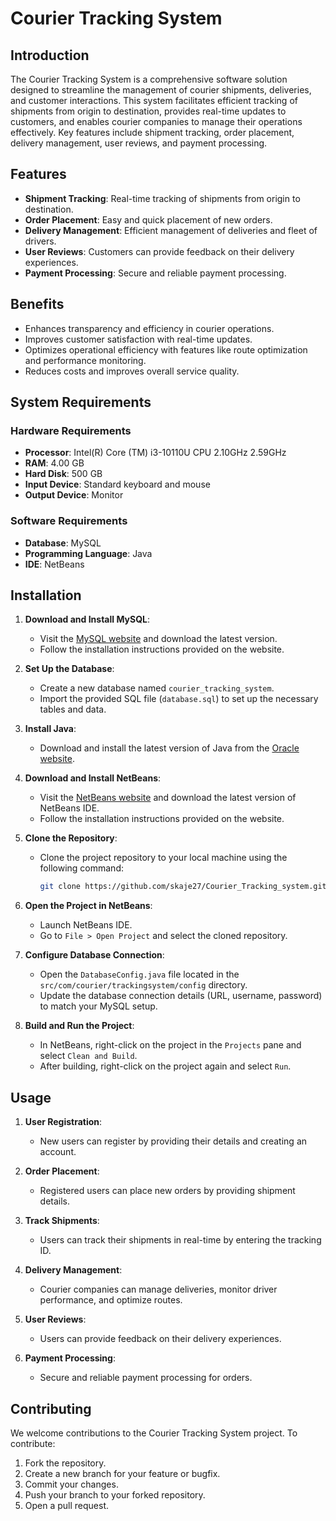 # Courier Tracking System

## Introduction

The Courier Tracking System is a comprehensive software solution designed to streamline the management of courier shipments, deliveries, and customer interactions. This system facilitates efficient tracking of shipments from origin to destination, provides real-time updates to customers, and enables courier companies to manage their operations effectively. Key features include shipment tracking, order placement, delivery management, user reviews, and payment processing.

## Features

- **Shipment Tracking**: Real-time tracking of shipments from origin to destination.
- **Order Placement**: Easy and quick placement of new orders.
- **Delivery Management**: Efficient management of deliveries and fleet of drivers.
- **User Reviews**: Customers can provide feedback on their delivery experiences.
- **Payment Processing**: Secure and reliable payment processing.

## Benefits

- Enhances transparency and efficiency in courier operations.
- Improves customer satisfaction with real-time updates.
- Optimizes operational efficiency with features like route optimization and performance monitoring.
- Reduces costs and improves overall service quality.

## System Requirements

### Hardware Requirements

- **Processor**: Intel(R) Core (TM) i3-10110U CPU 2.10GHz 2.59GHz
- **RAM**: 4.00 GB
- **Hard Disk**: 500 GB
- **Input Device**: Standard keyboard and mouse
- **Output Device**: Monitor

### Software Requirements

- **Database**: MySQL
- **Programming Language**: Java
- **IDE**: NetBeans

## Installation

1. **Download and Install MySQL**:
   - Visit the [MySQL website](https://www.mysql.com/) and download the latest version.
   - Follow the installation instructions provided on the website.

2. **Set Up the Database**:
   - Create a new database named `courier_tracking_system`.
   - Import the provided SQL file (`database.sql`) to set up the necessary tables and data.

3. **Install Java**:
   - Download and install the latest version of Java from the [Oracle website](https://www.oracle.com/java/technologies/javase-downloads.html).

4. **Download and Install NetBeans**:
   - Visit the [NetBeans website](https://netbeans.apache.org/) and download the latest version of NetBeans IDE.
   - Follow the installation instructions provided on the website.

5. **Clone the Repository**:
   - Clone the project repository to your local machine using the following command:
     ```bash
     git clone https://github.com/skaje27/Courier_Tracking_system.git
     ```

6. **Open the Project in NetBeans**:
   - Launch NetBeans IDE.
   - Go to `File > Open Project` and select the cloned repository.

7. **Configure Database Connection**:
   - Open the `DatabaseConfig.java` file located in the `src/com/courier/trackingsystem/config` directory.
   - Update the database connection details (URL, username, password) to match your MySQL setup.

8. **Build and Run the Project**:
   - In NetBeans, right-click on the project in the `Projects` pane and select `Clean and Build`.
   - After building, right-click on the project again and select `Run`.

## Usage

1. **User Registration**:
   - New users can register by providing their details and creating an account.

2. **Order Placement**:
   - Registered users can place new orders by providing shipment details.

3. **Track Shipments**:
   - Users can track their shipments in real-time by entering the tracking ID.

4. **Delivery Management**:
   - Courier companies can manage deliveries, monitor driver performance, and optimize routes.

5. **User Reviews**:
   - Users can provide feedback on their delivery experiences.

6. **Payment Processing**:
   - Secure and reliable payment processing for orders.

## Contributing

We welcome contributions to the Courier Tracking System project. To contribute:

1. Fork the repository.
2. Create a new branch for your feature or bugfix.
3. Commit your changes.
4. Push your branch to your forked repository.
5. Open a pull request.
